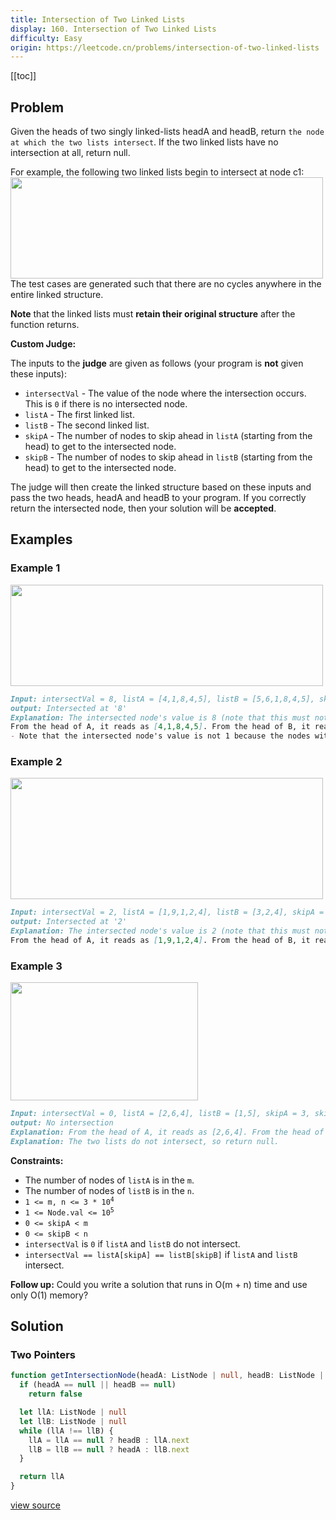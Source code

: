 ```yaml
---
title: Intersection of Two Linked Lists
display: 160. Intersection of Two Linked Lists
difficulty: Easy
origin: https://leetcode.cn/problems/intersection-of-two-linked-lists
---
```


[[toc]]

## Problem

Given the heads of two singly linked-lists headA and headB, return `the node at which the two lists intersect`. If the two linked lists have no intersection at all, return null.

For example, the following two linked lists begin to intersect at node c1:
<img alt="" src="https://assets.leetcode.com/uploads/2021/03/05/160_statement.png" style="width: 500px; height: 162px;" />
The test cases are generated such that there are no cycles anywhere in the entire linked structure.

**Note** that the linked lists must **retain their original structure** after the function returns.

**Custom Judge:**

The inputs to the **judge** are given as follows (your program is **not** given these inputs):

- `intersectVal` - The value of the node where the intersection occurs. This is `0` if there is no intersected node.
- `listA` - The first linked list.
- `listB` - The second linked list.
- `skipA` - The number of nodes to skip ahead in `listA` (starting from the head) to get to the intersected node.
- `skipB` - The number of nodes to skip ahead in `listB` (starting from the head) to get to the intersected node.

The judge will then create the linked structure based on these inputs and pass the two heads, headA and headB to your program. If you correctly return the intersected node, then your solution will be **accepted**.

## Examples

### Example 1

<img alt="" src="https://assets.leetcode.com/uploads/2021/03/05/160_example_1_1.png" style="width: 500px; height: 162px;" />

```md
Input: intersectVal = 8, listA = [4,1,8,4,5], listB = [5,6,1,8,4,5], skipA = 2, skipB = 3
output: Intersected at '8'
Explanation: The intersected node's value is 8 (note that this must not be 0 if the two lists intersect).
From the head of A, it reads as [4,1,8,4,5]. From the head of B, it reads as [5,6,1,8,4,5]. There are 2 nodes before the intersected node in A; There are 3 nodes before the intersected node in B.
- Note that the intersected node's value is not 1 because the nodes with value 1 in A and B (2<sup>nd</sup> node in A and 3<sup>rd</sup> node in B) are different node references. In other words, they point to two different locations in memory, while the nodes with value 8 in A and B (3<sup>rd</sup> node in A and 4<sup>th</sup> node in B) point to the same location in memory.
```

### Example 2

<img alt="" src="https://assets.leetcode.com/uploads/2021/03/05/160_example_2.png" style="width: 500px; height: 194px;" />

```md
Input: intersectVal = 2, listA = [1,9,1,2,4], listB = [3,2,4], skipA = 3, skipB = 1
output: Intersected at '2'
Explanation: The intersected node's value is 2 (note that this must not be 0 if the two lists intersect).
From the head of A, it reads as [1,9,1,2,4]. From the head of B, it reads as [3,2,4]. There are 3 nodes before the intersected node in A; There are 1 node before the intersected node in B.
```

### Example 3

<img alt="" src="https://assets.leetcode.com/uploads/2021/03/05/160_example_3.png" style="width: 300px; height: 189px;" />

```md
Input: intersectVal = 0, listA = [2,6,4], listB = [1,5], skipA = 3, skipB = 2
output: No intersection
Explanation: From the head of A, it reads as [2,6,4]. From the head of B, it reads as [1,5]. Since the two lists do not intersect, intersectVal must be 0, while skipA and skipB can be arbitrary values.
Explanation: The two lists do not intersect, so return null.
```

**Constraints:**

- The number of nodes of `listA` is in the `m`.
- The number of nodes of `listB` is in the `n`.
- <code>1 <= m, n <= 3 * 10<sup>4</sup></code>
- <code>1 <= Node.val <= 10<sup>5</sup></code>
- `0 <= skipA < m`
- `0 <= skipB < n`
- `intersectVal` is `0` if `listA` and `listB` do not intersect.
- `intersectVal == listA[skipA] == listB[skipB]` if `listA` and `listB` intersect.

**Follow up:** Could you write a solution that runs in O(m + n) time and use only O(1) memory?

## Solution

### Two Pointers

```ts
function getIntersectionNode(headA: ListNode | null, headB: ListNode | null): ListNode | null {
  if (headA == null || headB == null)
    return false

  let llA: ListNode | null
  let llB: ListNode | null
  while (llA !== llB) {
    llA = llA == null ? headB : llA.next
    llB = llB == null ? headA : llB.next
  }

  return llA
}
```

[view source](https://leetcode.cn/problems/intersection-of-two-linked-lists)
